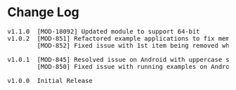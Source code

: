 # Change Log
<pre>
v1.1.0  [MOD-18092] Updated module to support 64-bit
v1.0.2  [MOD-851] Refactored example applications to fix memory leak on Android
        [MOD-852] Fixed issue with 1st item being removed when scrolling to next page

v1.0.1  [MOD-845] Resolved issue on Android with uppercase scheme
        [MOD-850] Fixed issue with running examples on Android tablet

v1.0.0	Initial Release
